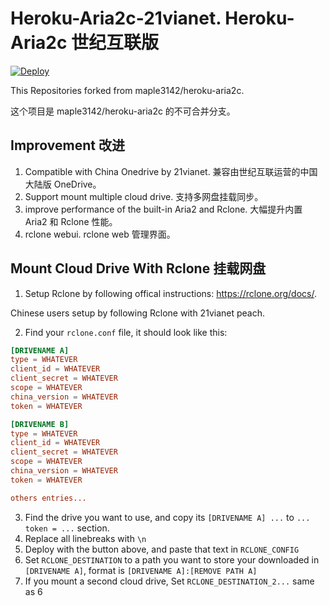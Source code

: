 # Heroku-Aria2c-21vianet. Heroku-Aria2c 世纪互联版
[![Deploy](https://www.herokucdn.com/deploy/button.svg)](https://heroku.com/deploy)

This Repositories forked from maple3142/heroku-aria2c.

这个项目是 maple3142/heroku-aria2c 的不可合并分支。
 
## Improvement 改进

1. Compatible with China Onedrive by 21vianet. 兼容由世纪互联运营的中国大陆版 OneDrive。
2. Support mount multiple cloud drive. 支持多网盘挂载同步。
3. improve performance of the built-in Aria2 and Rclone. 大幅提升内置 Aria2 和 Rclone 性能。
4. rclone webui. rclone web 管理界面。

## Mount Cloud Drive With Rclone 挂载网盘

1. Setup Rclone by following offical instructions: https://rclone.org/docs/.

Chinese users setup by following Rclone with 21vianet peach.

2. Find your `rclone.conf` file, it should look like this:

```conf
[DRIVENAME A]
type = WHATEVER
client_id = WHATEVER
client_secret = WHATEVER
scope = WHATEVER
china_version = WHATEVER
token = WHATEVER

[DRIVENAME B]
type = WHATEVER
client_id = WHATEVER
client_secret = WHATEVER
scope = WHATEVER
china_version = WHATEVER
token = WHATEVER

others entries...
```

3. Find the drive you want to use, and copy its `[DRIVENAME A] ...` to  `... token = ...` section.
4. Replace all linebreaks with `\n`
5. Deploy with the button above, and paste that text in `RCLONE_CONFIG`
6. Set `RCLONE_DESTINATION` to a path you want to store your downloaded in `[DRIVENAME A]`, format is `[DRIVENAME A]:[REMOVE PATH A]`
7. If you mount a second cloud drive, Set `RCLONE_DESTINATION_2...` same as 6